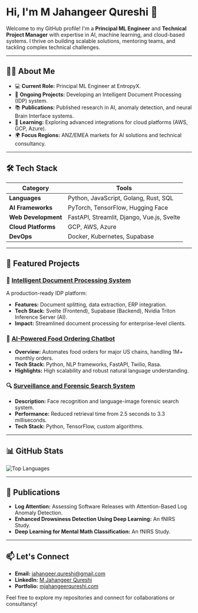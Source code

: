 # Hi, I'm M Jahangeer Qureshi 👋

Welcome to my GitHub profile! I'm a **Principal ML Engineer** and **Technical Project Manager** with expertise in AI, machine learning, and cloud-based systems. I thrive on building scalable solutions, mentoring teams, and tackling complex technical challenges.

---

## 👨‍💻 About Me
- 💻 **Current Role:** Principal ML Engineer at EntropyX.
- 🚀 **Ongoing Projects:** Developing an Intelligent Document Processing (IDP) system.
- 📚 **Publications:** Published research in AI, anomaly detection, and neural Brain Interface systems.
- 🌱 **Learning:** Exploring advanced integrations for cloud platforms (AWS, GCP, Azure).
- 🌍 **Focus Regions:** ANZ/EMEA markets for AI solutions and technical consultancy.

---

## 🛠️ Tech Stack

| **Category**        | **Tools**                                    |
|----------------------|----------------------------------------------|
| **Languages**       | Python, JavaScript, Golang, Rust, SQL       |
| **AI Frameworks**   | PyTorch, TensorFlow, Hugging Face           |
| **Web Development** | FastAPI, Streamlit, Django, Vue.js, Svelte  |
| **Cloud Platforms** | GCP, AWS, Azure                             |
| **DevOps**          | Docker, Kubernetes, Supabase                |

---

## 📌 Featured Projects

### 🌟 [Intelligent Document Processing System](https://github.com/M-Jahangeer-Qureshi/idp-system)
A production-ready IDP platform:
- **Features:** Document splitting, data extraction, ERP integration.
- **Tech Stack:** Svelte (Frontend), Supabase (Backend), Nvidia Triton Inference Server (AI).
- **Impact:** Streamlined document processing for enterprise-level clients.

### 🤖 [AI-Powered Food Ordering Chatbot](https://github.com/M-Jahangeer-Qureshi/food-order-chatbot)
- **Overview:** Automates food orders for major US chains, handling 1M+ monthly orders.
- **Tech Stack:** Python, NLP frameworks, FastAPI, Twilio, Rasa.
- **Highlights:** High scalability and robust natural language understanding.

### 🔍 [Surveillance and Forensic Search System](https://github.com/M-Jahangeer-Qureshi/surveillance-system)
- **Description:** Face recognition and language-image forensic search system.
- **Performance:** Reduced retrieval time from 2.5 seconds to 3.3 milliseconds.
- **Tech Stack:** Python, TensorFlow, custom algorithms.

---

## 📊 GitHub Stats
<!--
//![GitHub Stats](https://github-readme-stats.vercel.app/api?username=MJahangeerQureshi&show_icons=true&theme=radical)
-->
![Top Languages](https://github-readme-stats.vercel.app/api/top-langs/?username=MJahangeerQureshi&layout=compact&theme=radical)

---

## 📜 Publications
- **Log Attention:** Assessing Software Releases with Attention-Based Log Anomaly Detection.
- **Enhanced Drowsiness Detection Using Deep Learning:** An fNIRS Study.
- **Deep Learning for Mental Math Classification:** An fNIRS Study.

---

## 📫 Let's Connect
- **Email:** jahangeer.qureshi@gmail.com
- **LinkedIn:** [M Jahangeer Qureshi](https://www.linkedin.com/in/mjahangeerqureshi)
- **Portfolio:** [mjahangeerqureshi.com](https://m-jahangeer-qureshi.vercel.app/)

Feel free to explore my repositories and connect for collaborations or consultancy!
